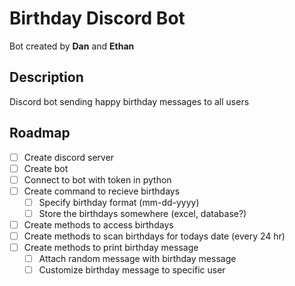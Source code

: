 # Birthday Discord Bot

Bot created by **Dan** and **Ethan**

## Description

Discord bot sending happy birthday messages to all users

## Roadmap

-   [ ] Create discord server
-   [ ] Create bot
-   [ ] Connect to bot with token in python
-   [ ] Create command to recieve birthdays
    -   [ ] Specify birthday format (mm-dd-yyyy)
    -   [ ] Store the birthdays somewhere (excel, database?)
-   [ ] Create methods to access birthdays
-   [ ] Create methods to scan birthdays for todays date (every 24 hr)
-   [ ] Create methods to print birthday message
    -   [ ] Attach random message with birthday message
    -   [ ] Customize birthday message to specific user
